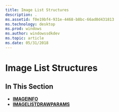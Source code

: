 ```yaml
---
title: Image List Structures
description: .
ms.assetid: f0e19bf4-931e-4468-b8bc-66ad0d431813
ms.technology: desktop
ms.prod: windows
ms.author: windowssdkdev
ms.topic: article
ms.date: 05/31/2018
---
```


# Image List Structures

## In This Section

-   [**IMAGEINFO**](/windows/desktop/api/commoncontrols/ns-commctrl-_imageinfo)
-   [**IMAGELISTDRAWPARAMS**](/windows/desktop/api/commoncontrols/ns-commctrl-_imagelistdrawparams)

 

 




